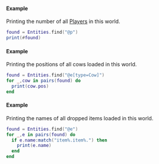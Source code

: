 #### Example
Printing the number of all [Players](/module/Player) in this world.
```lua
found = Entities.find("@p")
print(#found)
```

#### Example
Printing the positions of all cows loaded in this world.
```lua
found = Entities.find("@e[type=Cow]")
for _,cow in pairs(found) do
  print(cow.pos)
end
```

#### Example
Printing the names of all dropped items loaded in this world.
```lua
found = Entities.find("@e")
for _,e in pairs(found) do
  if e.name:match("item%.item%.") then
    print(e.name)
  end
end
```

